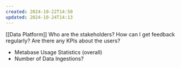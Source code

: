 ```yaml
---
created: 2024-10-22T14:50
updated: 2024-10-24T14:13
---
```

[[Data Platform]]
Who are the stakeholders?
How can I get feedback regularly?
Are there any KPIs about the users?
- Metabase Usage Statistics (overall)
- Number of Data Ingestions?